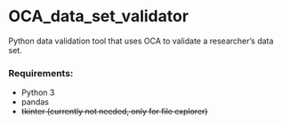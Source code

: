 # OCA_data_set_validator
Python data validation tool that uses OCA to validate a researcher’s data set.

### Requirements:

- Python 3
- pandas
- ~~tkinter (currently not needed, only for file explorer)~~
